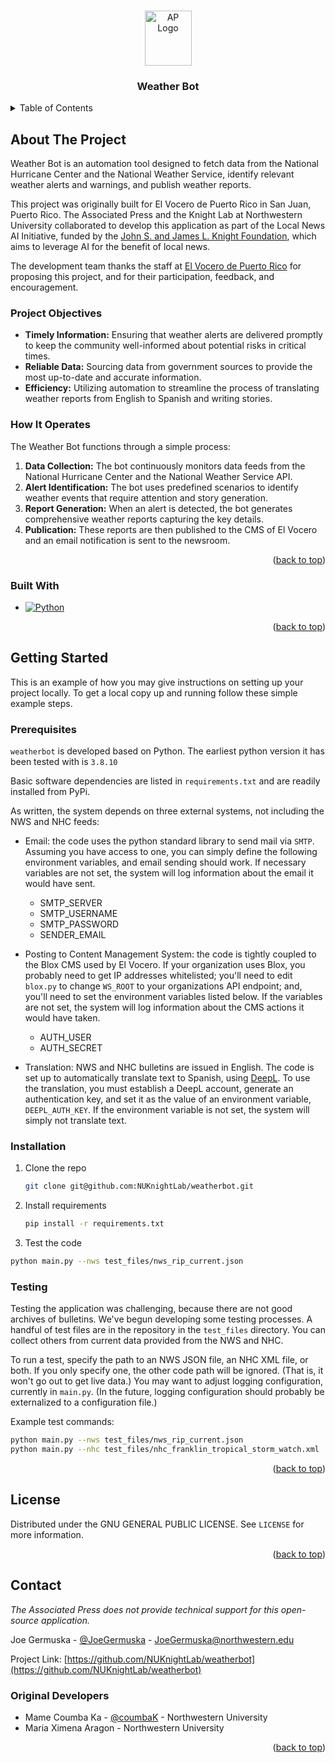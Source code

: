 <!-- Improved compatibility of back to top link: See: https://github.com/othneildrew/Best-README-Template/pull/73 -->
<a name="readme-top"></a>
<!--
*** Thanks for checking out the Best-README-Template. If you have a suggestion
*** that would make this better, please fork the repo and create a pull request
*** or simply open an issue with the tag "enhancement".
*** Don't forget to give the project a star!
*** Thanks again! Now go create something AMAZING! :D
-->



<!-- PROJECT SHIELDS -->
<!--
*** I'm using markdown "reference style" links for readability.
*** Reference links are enclosed in brackets [ ] instead of parentheses ( ).
*** See the bottom of this document for the declaration of the reference variables
*** for contributors-url, forks-url, etc. This is an optional, concise syntax you may use.
*** https://www.markdownguide.org/basic-syntax/#reference-style-links
-->
<!-- [![Contributors][contributors-shield]][contributors-url]
[![Forks][forks-shield]][forks-url]
[![Stargazers][stars-shield]][stars-url]
[![Issues][issues-shield]][issues-url]
[![MIT License][license-shield]][license-url]
[![LinkedIn][linkedin-shield]][linkedin-url]

 -->

<!-- PROJECT LOGO -->
<br />
<div align="center">
  <a href="https://github.com/associatedpress/">
    <img src="https://www.ap.org/wp-content/themes/apnews/assets/images/ap-news-logo.svg" alt="AP Logo" width="75" height="88">
  </a>

<h3 align="center">Weather Bot</h3>

  <!-- <p align="center">
    project_description
    <br />
    <a href="https://github.com/github_username/repo_name"><strong>Explore the docs »</strong></a>
    <br />
    <br />
    <a href="https://github.com/github_username/repo_name">View Demo</a>
    ·
    <a href="https://github.com/github_username/repo_name/issues">Report Bug</a>
    ·
    <a href="https://github.com/github_username/repo_name/issues">Request Feature</a>
  </p> -->
</div>



<!-- TABLE OF CONTENTS -->
<details>
  <summary>Table of Contents</summary>
  <ol>
    <li>
      <a href="#about-the-project">About The Project</a>
      <ul>
        <li><a href="#project-objectives">Project Objectives</a></li>
        <li><a href="#how-it-operates">How It Operates</a></li>
        <li><a href="#built-with">Built With</a></li>
      </ul>
    </li>
    <li>
      <a href="#getting-started">Getting Started</a>
      <ul>
        <li><a href="#prerequisites">Prerequisites</a></li>
        <li><a href="#installation">Installation</a></li>
      </ul>
    </li>
    <li><a href="#license">License</a></li>
    <li><a href="#contact">Contact</a></li>
  </ol>
</details>



<!-- ABOUT THE PROJECT -->
## About The Project
Weather Bot is an automation tool designed to fetch data from the National Hurricane Center and the National Weather Service, identify relevant weather alerts and warnings, and publish weather reports. 

This project was originally built for El Vocero de Puerto Rico in San Juan, Puerto Rico. The Associated Press and the Knight Lab at Northwestern University collaborated to develop this application as part of the Local News AI Initiative, funded by the [John S. and James L. Knight Foundation](https://knightfoundation.org/articles/ai-for-local-news-advancing-business-sustainability-in-newsrooms/), which aims to leverage AI for the benefit of local news.

The development team thanks the staff at [El Vocero de Puerto Rico](https://www.elvocero.com/) for proposing this project, and for their participation, feedback, and encouragement.

### Project Objectives

- **Timely Information:** Ensuring that weather alerts are delivered promptly to keep the community well-informed about potential risks in critical times.
- **Reliable Data:** Sourcing data from government sources to provide the most up-to-date and accurate information.
- **Efficiency:** Utilizing automation to streamline the process of translating weather reports from English to Spanish and writing stories.

### How It Operates

The Weather Bot functions through a simple process:

1. **Data Collection:** The bot continuously monitors data feeds from the National Hurricane Center and the National Weather Service API.
2. **Alert Identification:** The bot uses predefined scenarios to identify weather events that require attention and story generation.
3. **Report Generation:** When an alert is detected, the bot generates comprehensive weather reports capturing the key details.
4. **Publication:** These reports are then published to the CMS of El Vocero and an email notification is sent to the newsroom.

<p align="right">(<a href="#readme-top">back to top</a>)</p>



### Built With

* [![Python][Python]][Python-url]


<p align="right">(<a href="#readme-top">back to top</a>)</p>



<!-- GETTING STARTED -->
## Getting Started

This is an example of how you may give instructions on setting up your project locally.
To get a local copy up and running follow these simple example steps.

### Prerequisites

`weatherbot` is developed based on Python. The earliest python version it has been tested with is `3.8.10`

Basic software dependencies are listed in `requirements.txt` and are readily installed from PyPi.

As written, the system depends on three external systems, not including the NWS and NHC feeds:
* Email: the code uses the python standard library to send mail via `SMTP`. Assuming you have access to one, you can simply define the following environment variables, and email sending should work. If necessary variables are not set, the system will log information about the email it would have sent.
  * SMTP_SERVER
  * SMTP_USERNAME
  * SMTP_PASSWORD
  * SENDER_EMAIL

* Posting to Content Management System: the code is tightly coupled to the Blox CMS used by El Vocero. If your organization uses Blox, you probably need to get IP addresses whitelisted; you'll need to edit `blox.py` to change `WS_ROOT` to your organizations API endpoint; and, you'll need to set the environment variables listed below. If the variables are not set, the system will log information about the CMS actions it would have taken.
  * AUTH_USER
  * AUTH_SECRET
* Translation: NWS and NHC bulletins are issued in English. The code is set up to automatically translate text to Spanish, using [DeepL](https://www.deepl.com). To use the translation, you must establish a DeepL account, generate an authentication key, and set it as the value of an environment variable, `DEEPL_AUTH_KEY`. If the environment variable is not set, the system will simply not translate text.

### Installation
1. Clone the repo
   ```sh
   git clone git@github.com:NUKnightLab/weatherbot.git
   ```
2. Install requirements
   ```sh
   pip install -r requirements.txt
   ```
3. Test the code
  ```sh
  python main.py --nws test_files/nws_rip_current.json
  ```

### Testing
Testing the application was challenging, because there are not good archives of bulletins. We've begun developing some testing processes. A handful of test files are in the repository in the `test_files` directory. You can collect others from current data provided from the NWS and NHC.

To run a test, specify the path to an NWS JSON file, an NHC XML file, or both. If you only specify one, the other code path will be ignored. (That is, it won't go out to get live data.) You may want to adjust logging configuration, currently in `main.py`. (In the future, logging configuration should probably be externalized to a configuration file.)

Example test commands:
  ```sh
  python main.py --nws test_files/nws_rip_current.json
  python main.py --nhc test_files/nhc_franklin_tropical_storm_watch.xml
  ```






<p align="right">(<a href="#readme-top">back to top</a>)</p>


<!-- LICENSE -->
## License

Distributed under the GNU GENERAL PUBLIC LICENSE. See `LICENSE` for more information.

<p align="right">(<a href="#readme-top">back to top</a>)</p>



<!-- CONTACT -->
## Contact

*The Associated Press does not provide technical support for this open-source application.*

Joe Germuska - [@JoeGermuska](https://github.com/JoeGermuska) - JoeGermuska@northwestern.edu

Project Link: [https://github.com/NUKnightLab/weatherbot](https://github.com/NUKnightLab/weatherbot)


<!-- ORIGINAL DEVELOPERS -->
### Original Developers

* Mame Coumba Ka - [@coumbaK](https://github.com/coumbaK) - Northwestern University
* Maria Ximena Aragon - Northwestern University

<p align="right">(<a href="#readme-top">back to top</a>)</p>


<!-- MARKDOWN LINKS & IMAGES -->
<!-- https://www.markdownguide.org/basic-syntax/#reference-style-links -->
[contributors-shield]: https://img.shields.io/github/contributors/github_username/repo_name.svg?style=for-the-badge
[contributors-url]: https://github.com/github_username/repo_name/graphs/contributors
[forks-shield]: https://img.shields.io/github/forks/github_username/repo_name.svg?style=for-the-badge
[forks-url]: https://github.com/github_username/repo_name/network/members
[stars-shield]: https://img.shields.io/github/stars/github_username/repo_name.svg?style=for-the-badge
[stars-url]: https://github.com/github_username/repo_name/stargazers
[issues-shield]: https://img.shields.io/github/issues/github_username/repo_name.svg?style=for-the-badge
[issues-url]: https://github.com/github_username/repo_name/issues
[license-shield]: https://img.shields.io/github/license/github_username/repo_name.svg?style=for-the-badge
[license-url]: https://github.com/github_username/repo_name/blob/master/LICENSE.txt
[linkedin-shield]: https://img.shields.io/badge/-LinkedIn-black.svg?style=for-the-badge&logo=linkedin&colorB=555
[linkedin-url]: https://linkedin.com/in/linkedin_username
[product-screenshot]: images/screenshot.png
[Next.js]: https://img.shields.io/badge/next.js-000000?style=for-the-badge&logo=nextdotjs&logoColor=white
[Next-url]: https://nextjs.org/
[Python]:https://img.shields.io/badge/Python-3776AB?style=for-the-badge&logo=python&logoColor=white
[Python-url]:https://www.python.org/
